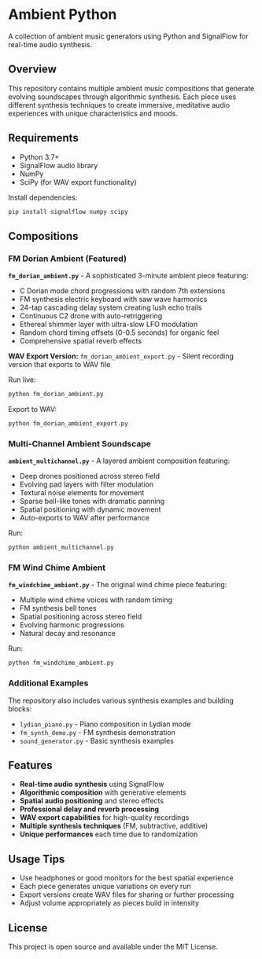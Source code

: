 # Ambient Python

A collection of ambient music generators using Python and SignalFlow for real-time audio synthesis.

## Overview

This repository contains multiple ambient music compositions that generate evolving soundscapes through algorithmic synthesis. Each piece uses different synthesis techniques to create immersive, meditative audio experiences with unique characteristics and moods.

## Requirements

- Python 3.7+
- SignalFlow audio library
- NumPy
- SciPy (for WAV export functionality)

Install dependencies:
```bash
pip install signalflow numpy scipy
```

## Compositions

### FM Dorian Ambient (Featured)
**`fm_dorian_ambient.py`** - A sophisticated 3-minute ambient piece featuring:
- C Dorian mode chord progressions with random 7th extensions
- FM synthesis electric keyboard with saw wave harmonics
- 24-tap cascading delay system creating lush echo trails
- Continuous C2 drone with auto-retriggering
- Ethereal shimmer layer with ultra-slow LFO modulation
- Random chord timing offsets (0-0.5 seconds) for organic feel
- Comprehensive spatial reverb effects

**WAV Export Version:** `fm_dorian_ambient_export.py` - Silent recording version that exports to WAV file

Run live:
```bash
python fm_dorian_ambient.py
```

Export to WAV:
```bash
python fm_dorian_ambient_export.py
```

### Multi-Channel Ambient Soundscape
**`ambient_multichannel.py`** - A layered ambient composition featuring:
- Deep drones positioned across stereo field
- Evolving pad layers with filter modulation
- Textural noise elements for movement
- Sparse bell-like tones with dramatic panning
- Spatial positioning with dynamic movement
- Auto-exports to WAV after performance

Run:
```bash
python ambient_multichannel.py
```

### FM Wind Chime Ambient
**`fm_windchime_ambient.py`** - The original wind chime piece featuring:
- Multiple wind chime voices with random timing
- FM synthesis bell tones
- Spatial positioning across stereo field
- Evolving harmonic progressions
- Natural decay and resonance

Run:
```bash
python fm_windchime_ambient.py
```

### Additional Examples
The repository also includes various synthesis examples and building blocks:
- `lydian_piano.py` - Piano composition in Lydian mode
- `fm_synth_demo.py` - FM synthesis demonstration
- `sound_generator.py` - Basic synthesis examples

## Features

- **Real-time audio synthesis** using SignalFlow
- **Algorithmic composition** with generative elements
- **Spatial audio positioning** and stereo effects
- **Professional delay and reverb processing**
- **WAV export capabilities** for high-quality recordings
- **Multiple synthesis techniques** (FM, subtractive, additive)
- **Unique performances** each time due to randomization

## Usage Tips

- Use headphones or good monitors for the best spatial experience
- Each piece generates unique variations on every run
- Export versions create WAV files for sharing or further processing
- Adjust volume appropriately as pieces build in intensity

## License

This project is open source and available under the MIT License.